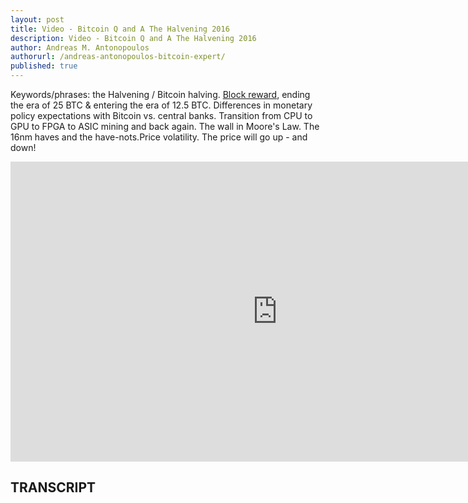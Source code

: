 ```yaml
---
layout: post
title: Video - Bitcoin Q and A The Halvening 2016
description: Video - Bitcoin Q and A The Halvening 2016
author: Andreas M. Antonopoulos
authorurl: /andreas-antonopoulos-bitcoin-expert/
published: true
---
```


<p>Keywords/phrases: the Halvening / Bitcoin halving. <a href="/introduction-bitcoin-paper-wallets-cold-storage/">Block reward</a>, ending the era of 25 BTC & entering the era of 12.5 BTC. Differences in monetary policy expectations with Bitcoin vs. central banks. Transition from CPU to GPU to FPGA to ASIC mining and back again. The wall in Moore's Law. The 16nm haves and the have-nots.Price volatility. The price will go up - and down!</p>

<center><iframe width="854" height="480" src="https://www.youtube.com/embed/tMP-24ej81w?list=PLPQwGV1aLnTsHvzevl9BAUlfsfwFfU7aP" frameborder="0" allowfullscreen></iframe></center>

<h2>TRANSCRIPT</h2>
